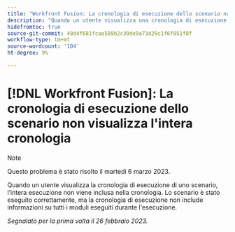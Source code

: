 ```yaml
---
title: "Workfront Fusion: La cronologia di esecuzione dello scenario non visualizza l'intera cronologia"
description: "Quando un utente visualizza una cronologia di esecuzione di uno scenario, l’intera esecuzione non viene inclusa nella cronologia. Lo scenario è stato eseguito correttamente, ma la cronologia di esecuzione non include informazioni su tutti i moduli eseguiti durante l'esecuzione"
hidefromtoc: true
source-git-commit: 48d4f681fcae589b2c39de9a73d29c1f6f851f8f
workflow-type: tm+mt
source-wordcount: '104'
ht-degree: 9%

---
```



# [!DNL Workfront Fusion]: La cronologia di esecuzione dello scenario non visualizza l&#39;intera cronologia

>[!NOTE]
>
>Questo problema è stato risolto il martedì 6 marzo 2023.

Quando un utente visualizza la cronologia di esecuzione di uno scenario, l’intera esecuzione non viene inclusa nella cronologia. Lo scenario è stato eseguito correttamente, ma la cronologia di esecuzione non include informazioni su tutti i moduli eseguiti durante l&#39;esecuzione.

_Segnalato per la prima volta il 26 febbraio 2023._


